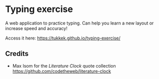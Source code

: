 # Typing exercise

A web application to practice typing. Can help you learn a new layout or increase speed and accuracy!

Access it here: https://tukkek.github.io/typing-exercise/

## Credits

* Max Isom for the *Literature Clock* quote collection https://github.com/codetheweb/literature-clock
